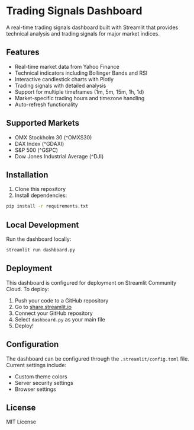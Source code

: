 # Trading Signals Dashboard

A real-time trading signals dashboard built with Streamlit that provides technical analysis and trading signals for major market indices.

## Features

- Real-time market data from Yahoo Finance
- Technical indicators including Bollinger Bands and RSI
- Interactive candlestick charts with Plotly
- Trading signals with detailed analysis
- Support for multiple timeframes (1m, 5m, 15m, 1h, 1d)
- Market-specific trading hours and timezone handling
- Auto-refresh functionality

## Supported Markets

- OMX Stockholm 30 (^OMXS30)
- DAX Index (^GDAXI)
- S&P 500 (^GSPC)
- Dow Jones Industrial Average (^DJI)

## Installation

1. Clone this repository
2. Install dependencies:
```bash
pip install -r requirements.txt
```

## Local Development

Run the dashboard locally:
```bash
streamlit run dashboard.py
```

## Deployment

This dashboard is configured for deployment on Streamlit Community Cloud. To deploy:

1. Push your code to a GitHub repository
2. Go to [share.streamlit.io](https://share.streamlit.io)
3. Connect your GitHub repository
4. Select `dashboard.py` as your main file
5. Deploy!

## Configuration

The dashboard can be configured through the `.streamlit/config.toml` file. Current settings include:

- Custom theme colors
- Server security settings
- Browser settings

## License

MIT License 